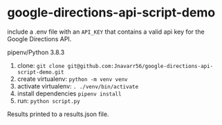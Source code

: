 # google-directions-api-script-demo

include a .env file with an `API_KEY` that contains
a valid api key for the Google Directions API.

pipenv/Python 3.8.3

1. clone: `git clone git@github.com:Jnavarr56/google-directions-api-script-demo.git`
2. create virtualenv: `python -m venv venv`
3. activate virtualenv: `. ./venv/bin/activate`
4. install dependencies `pipenv install`
5. run: `python script.py`

Results printed to a results.json file.
